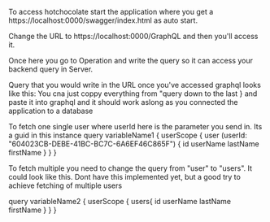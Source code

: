 To access hotchocolate start the application where you get a https://localhost:0000/swagger/index.html as auto start.

Change the URL to https://localhost:0000/GraphQL and then you'll access it.

Once here you go to Operation and write the query so it can access your backend query in Server.

Query that you would write in the URL once you've accessed graphql looks like this:
You cna just coppy everything from "query down to the last } and paste it into graphql and it should work aslong as you connected the application to a database

To fetch one single user where userId here is the parameter you send in. Its a guid in this instance
query variableName1 {
userScope {
user (userId: "604023CB-DEBE-41BC-BC7C-6A6EF46C865F") {
id
userName
lastName
firstName
}
}
}

To fetch multiple you need to change the query from "user" to "users". It could look like this. Dont have this implemented yet, but a good try to achieve fetching of multiple users

query variableName2 {
userScope {
users{
id
userName
lastName
firstName
}
}
}
